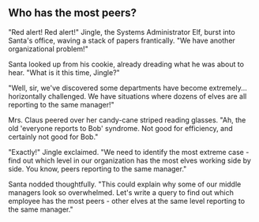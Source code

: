 ## Who has the most peers?

"Red alert! Red alert!" Jingle, the Systems Administrator Elf, burst into Santa's office, waving a stack of papers frantically. "We have another organizational problem!"

Santa looked up from his cookie, already dreading what he was about to hear. "What is it this time, Jingle?"

"Well, sir, we've discovered some departments have become extremely... horizontally challenged. We have situations where dozens of elves are all reporting to the same manager!"

Mrs. Claus peered over her candy-cane striped reading glasses. "Ah, the old 'everyone reports to Bob' syndrome. Not good for efficiency, and certainly not good for Bob."

"Exactly!" Jingle exclaimed. "We need to identify the most extreme case - find out which level in our organization has the most elves working side by side. You know, peers reporting to the same manager."

Santa nodded thoughtfully. "This could explain why some of our middle managers look so overwhelmed. Let's write a query to find out which employee has the most peers - other elves at the same level reporting to the same manager."